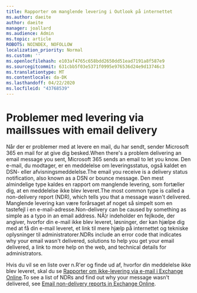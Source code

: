```yaml
---
title: Rapporter om manglende levering i Outlook på internettet
ms.author: daeite
author: daeite
manager: joallard
ms.audience: Admin
ms.topic: article
ROBOTS: NOINDEX, NOFOLLOW
localization_priority: Normal
ms.custom: ''
ms.openlocfilehash: e103af4765c658bdd2650dd51ead7191a8f587e9
ms.sourcegitcommit: 631cbb5f03e5371f0995e976536d24e9d13746c3
ms.translationtype: MT
ms.contentlocale: da-DK
ms.lasthandoff: 04/22/2020
ms.locfileid: "43768539"
---
```

# <a name="issues-with-email-delivery"></a><span data-ttu-id="07707-102">Problemer med levering via mail</span><span class="sxs-lookup"><span data-stu-id="07707-102">Issues with email delivery</span></span>

<span data-ttu-id="07707-103">Når der er problemer med at levere en mail, du har sendt, sender Microsoft 365 en mail for at give dig besked.</span><span class="sxs-lookup"><span data-stu-id="07707-103">When there's a problem delivering an email message you sent, Microsoft 365 sends an email to let you know.</span></span> <span data-ttu-id="07707-104">Den e-mail, du modtager, er en meddelelse om leveringsstatus, også kaldet en DSN- eller afvisningsmeddelelse.</span><span class="sxs-lookup"><span data-stu-id="07707-104">The email you receive is a delivery status notification, also known as a DSN or bounce message.</span></span> <span data-ttu-id="07707-105">Den mest almindelige type kaldes en rapport om manglende levering, som fortæller dig, at en meddelelse ikke blev leveret.</span><span class="sxs-lookup"><span data-stu-id="07707-105">The most common type is called a non-delivery report (NDR), which tells you that a message wasn't delivered.</span></span> <span data-ttu-id="07707-106">Manglende levering kan være forårsaget af noget så simpelt som en tastefejl i en e-mail-adresse.</span><span class="sxs-lookup"><span data-stu-id="07707-106">Non-delivery can be caused by something as simple as a typo in an email address.</span></span> <span data-ttu-id="07707-107">NÃ¦r indeholder en fejlkode, der angiver, hvorfor din e-mail ikke blev leveret, løsninger, der kan hjælpe dig med at få din e-mail leveret, et link til mere hjælp på internettet og tekniske oplysninger til administratorer.</span><span class="sxs-lookup"><span data-stu-id="07707-107">NDRs include an error code that indicates why your email wasn't delivered, solutions to help you get your email delivered, a link to more help on the web, and technical details for administrators.</span></span>

<span data-ttu-id="07707-108">Hvis du vil se en liste over n.R'er og finde ud af, hvorfor din meddelelse ikke blev leveret, skal du se [Rapporter om ikke-levering via e-mail i Exchange Online](https://docs.microsoft.com/exchange/mail-flow-best-practices/non-delivery-reports-in-exchange-online/non-delivery-reports-in-exchange-online).</span><span class="sxs-lookup"><span data-stu-id="07707-108">To see a list of NDRs and find out why your message wasn't delivered, see [Email non-delivery reports in Exchange Online](https://docs.microsoft.com/exchange/mail-flow-best-practices/non-delivery-reports-in-exchange-online/non-delivery-reports-in-exchange-online).</span></span>